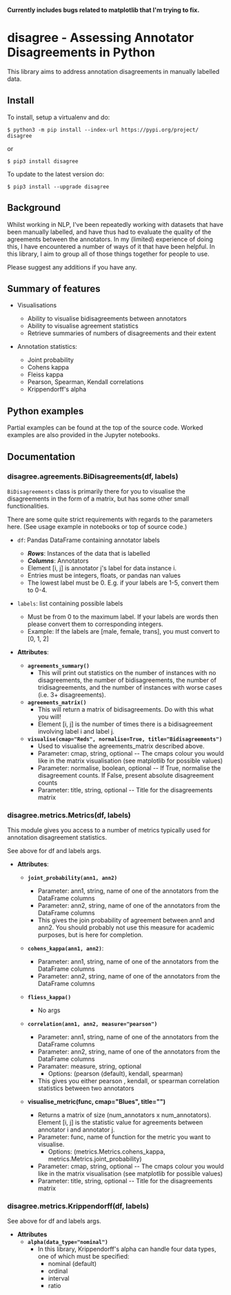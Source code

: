 **Currently includes bugs related to matplotlib that I'm trying to fix.**

# disagree - Assessing Annotator Disagreements in Python

This library aims to address annotation disagreements in manually labelled data.

## Install

To install, setup a virtualenv and do:

`$ python3 -m pip install --index-url https://pypi.org/project/ disagree`

or

`$ pip3 install disagree`

To update to the latest version do:

`$ pip3 install --upgrade disagree`

## Background

Whilst working in NLP, I've been repeatedly working with datasets that have been manually labelled, and have thus had to evaluate the quality of the agreements between the annotators. In my (limited) experience of doing this, I have encountered a number of ways of it that have been helpful. In this library, I aim to group all of those things together for people to use.

Please suggest any additions if you have any.

## Summary of features

* Visualisations
  * Ability to visualise bidisagreements between annotators
  * Ability to visualise agreement statistics
  * Retrieve summaries of numbers of disagreements and their extent

* Annotation statistics:
  * Joint probability
  * Cohens kappa
  * Fleiss kappa
  * Pearson, Spearman, Kendall correlations
  * Krippendorff's alpha

## Python examples

Partial examples can be found at the top of the source code. Worked examples are also provided in the Jupyter notebooks.

## Documentation

### **disagree.agreements.BiDisagreements(df, labels)**

`BiDisagreements` class is primarily there for you to visualise the disagreements in the form of a matrix, but has some other small functionalities.

There are some quite strict requirements with regards to the parameters here. (See usage example in notebooks or top of source code.)

* `df`: Pandas DataFrame containing annotator labels
  * ***Rows***: Instances of the data that is labelled
  * ***Columns***: Annotators
  * Element [i, j] is annotator j's label for data instance i.
  * Entries must be integers, floats, or pandas nan values
  * The lowest label must be 0. E.g. if your labels are 1-5, convert them to 0-4.

* `labels`: list containing possible labels
  * Must be from 0 to the maximum label. If your labels are words then please convert them to corresponding integers.
  * Example: If the labels are [male, female, trans], you must convert to [0, 1, 2]

* **Attributes**:
  * **`agreements_summary()`**
    * This will print out statistics on the number of instances with no disagreements, the number of bidisagreements, the number of tridisagreements, and the number of instances with worse cases (i.e. 3+ disagreements).
  * **`agreements_matrix()`**
    * This will return a matrix of bidisagreements. Do with this what you will!
    * Element [i, j] is the number of times there is a bidisagreement involving label i and label j.
  * **`visualise(cmap="Reds", normalise=True, title="Bidisagreements")`**
    * Used to visualise the agreements_matrix described above.
    * Parameter: cmap, string, optional -- The cmaps colour you would like in the matrix visualisation (see matplotlib for possible values)
    * Parameter: normalise, boolean, optional -- If True, normalise the disagreement counts. If False, present absolute disagreement counts
    * Parameter: title, string, optional -- Title for the disagreements matrix

### **disagree.metrics.Metrics(df, labels)**

This module gives you access to a number of metrics typically used for annotation disagreement statistics.

See above for df and labels args.

* **Attributes**:
  * **`joint_probability(ann1, ann2)`**
    * Parameter: ann1, string, name of one of the annotators from the DataFrame columns
    * Parameter: ann2, string, name of one of the annotators from the DataFrame columns
    * This gives the join probability of agreement between ann1 and ann2. You should probably not use this measure for academic purposes, but is here for completion.

  * **`cohens_kappa(ann1, ann2)`**:
    * Parameter: ann1, string, name of one of the annotators from the DataFrame columns
    * Parameter: ann2, string, name of one of the annotators from the DataFrame columns

  * **`fliess_kappa()`**
    * No args

  * **`correlation(ann1, ann2, measure="pearson")`**
    * Parameter: ann1, string, name of one of the annotators from the DataFrame columns
    * Parameter: ann2, string, name of one of the annotators from the DataFrame columns
    * Paramater: measure, string, optional
      * Options: (pearson (default), kendall, spearman)
    * This gives you either pearson , kendall, or spearman correlation statistics between two annotators

  * **visualise_metric(func, cmap="Blues", title="")**
    * Returns a matrix of size (num_annotators x num_annotators). Element [i, j] is the statistic value for agreements between annotator i and annotator j.
    * Parameter: func, name of function for the metric you want to visualise.
      * Options: (metrics.Metrics.cohens_kappa, metrics.Metrics.joint_probability)
    * Parameter: cmap, string, optional -- The cmaps colour you would like in the matrix visualisation (see matplotlib for possible values)
    * Parameter: title, string, optional -- Title for the disagreements matrix

### **disagree.metrics.Krippendorff(df, labels)**

See above for df and labels args.

* **Attributes**
  * **`alpha(data_type="nominal")`**
    * In this library, Krippendorff's alpha can handle four data types, one of which must be specified:
      * nominal (default)
      * ordinal
      * interval
      * ratio
